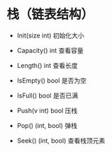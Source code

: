 # 栈（链表结构）


 - Init(size int)
  初始化大小 

 - Capacity() int
  查看容量

 - Length() int
  查看长度
 
 - IsEmpty() bool
  是否为空
 
 - IsFull() bool
  是否已满
 
 - Push(v int) bool
  压栈
 
 - Pop() (int, bool)
  弹栈
 
 - Seek() (int, bool)
  查看栈顶元素